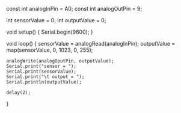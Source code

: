 const int analogInPin = A0;
const int analogOutPin = 9;

int sensorValue = 0;
int outputValue = 0;

void setup()
{
    Serial.begin(9600);
}

void loop()
{
    sensorValue = analogRead(analogInPin);
    outputValue = map(sensorValue, 0, 1023, 0, 255);

    analogWrite(analogOputPin, outputValue);
    Serial.print("sensor = ");
    Serial.print(sensorValue);
    Serial.print("\t output = ");
    Serial.println(outputValue);

    delay(2);
}